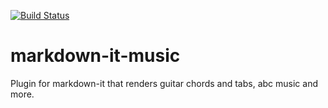 [![Build Status](https://travis-ci.com/music-markdown/markdown-it-music.svg?branch=master)](https://travis-ci.com/music-markdown/markdown-it-music)

# markdown-it-music
Plugin for markdown-it that renders guitar chords and tabs, abc music and more.

